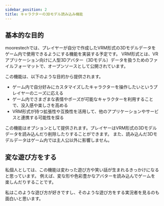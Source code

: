 ```yaml
---
sidebar_position: 2
title: キャラクターの3Dモデル読み込み機能
---
```


## 基本的な目的

moorestechでは、プレイヤーが自分で作成したVRM形式の3Dモデルデータをゲーム内で使用できるようにする機能を実装する予定です。
VRM形式とは、VRアプリケーション向けに人型3Dアバター（3Dモデル）データを扱うためのファイルフォーマットで、オープンソースとして公開されています。

この機能は、以下のような目的から提供されます。
- ゲーム内で自分好みにカスタマイズしたキャラクターを操作したいというプレイヤーのニーズに応える
- ゲーム内でさまざまな表情やポーズが可能なキャラクターを利用することで、没入感や楽しさを高める
- VRM形式が持つ拡張性や互換性を活用して、他のアプリケーションやサービスと連携する可能性を探る

この機能はオプションとして提供されます。プレイヤーはVRM形式の3Dモデルデータを読み込んだり削除したりすることができます。
また、読み込んだ3Dモデルデータはゲーム内では主人公以外に影響しません。

## 変な遊び方をする

私個人としては、この機能は変わった遊び方や笑い話が生まれるきっかけになると思っています。
例えば、変な形や色彩豊かなアバターを読み込んでゲームを楽しんだりすることです。

私はこのような遊び方が好きですし、そのような遊び方をする実況者を見るのも面白いと思います。